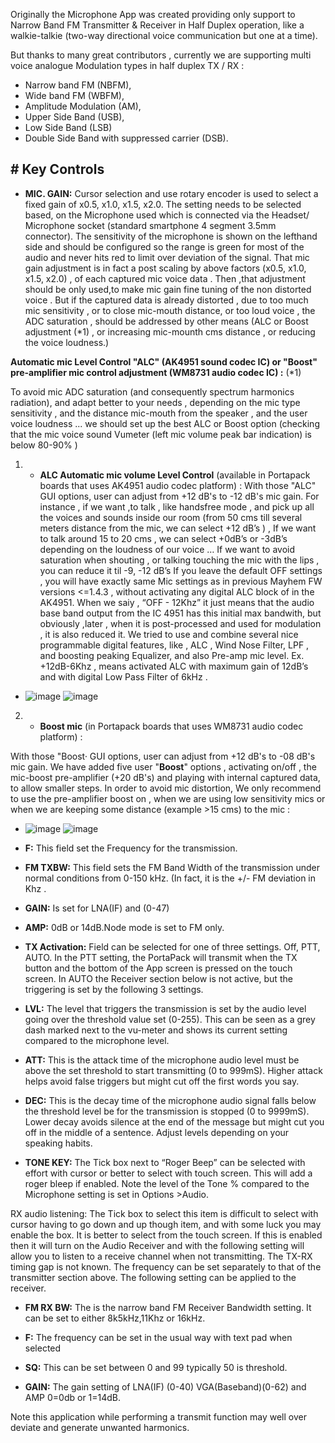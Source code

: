 Originally the Microphone App was created providing only support to Narrow Band FM Transmitter & Receiver in Half Duplex operation, 
like a walkie-talkie (two-way directional voice communication but one at a time). 

But thanks to many great contributors , currently we are supporting multi voice analogue Modulation types in half duplex TX / RX : 
* Narrow band FM (NBFM), 
* Wide band FM (WBFM), 
* Amplitude Modulation (AM), 
* Upper Side Band (USB),
* Low Side Band (LSB)
* Double Side Band with suppressed carrier (DSB). 


## # Key Controls

* **MIC. GAIN:** Cursor selection and use rotary encoder is used to select a fixed gain of x0.5, x1.0, x1.5, x2.0. The setting needs to be selected based, on the Microphone used which is connected via the Headset/ Microphone socket (standard smartphone 4 segment 3.5mm connector). The sensitivity of the microphone is shown on the lefthand side and should be configured so the range is green for most of the audio and never hits red to limit over deviation of the signal. That mic gain  adjustment is in fact a post scaling by above factors (x0.5, x1.0, x1.5, x2.0) , of each captured mic voice data . Then ,that adjustment should be only used,to make mic gain fine tuning of the non distorted voice . But  if the captured data is already distorted ,  due to too much mic sensitivity , or to close mic-mouth distance, or too loud voice ,   the ADC  saturation , should be addressed by other means (ALC or Boost adjustment (*1) , or increasing mic-mounth cms distance , or reducing the voice loudness.)  

**Automatic mic Level Control "ALC" (AK4951 sound codec IC)  or "Boost" pre-amplifier mic control adjustment (WM8731 audio codec IC) :**     (*1) 

To avoid mic ADC saturation (and consequently spectrum harmonics radiation), and adapt better to your needs , depending on the mic type sensitivity , and the distance mic-mouth from the speaker , and the user voice loudness ... we should set up the best ALC or Boost option (checking that the mic voice sound Vumeter (left mic volume peak bar indication)  is below 80-90% )

1.  * **ALC Automatic mic volume Level Control** (available in Portapack boards that uses AK4951 audio codec platform) : 
With those "ALC" GUI options, user can adjust from +12 dB's to -12 dB's mic gain.
For instance , if we want ,to talk , like handsfree mode , and pick up all the voices and sounds inside our room (from 50 cms till several meters distance from the mic, we can select +12 dB’s ) ,
If we want to talk around 15 to 20 cms , we can select +0dB’s or -3dB’s depending on the loudness of our voice …
If we want to avoid saturation when shouting , or talking touching the mic with the lips , you can reduce it til -9, -12 dB’s
If you leave the default OFF settings , you will have exactly same Mic settings as in previous Mayhem FW versions <=1.4.3 , without activating any digital ALC block of in the AK4951.
When we saiy , “OFF - 12Khz” it just means that the audio base band output from the IC 4951 has this initial max bandwith, but obviously ,later , when it is post-processed and used for modulation , it is also reduced it.
We tried to use and combine several nice programmable digital features, like , ALC , Wind Nose Filter, LPF , and boosting peaking Equalizer, and also Pre-amp mic level.
Ex. +12dB-6Khz , means activated ALC with maximum gain of 12dB’s and with digital Low Pass Filter of 6kHz .

* ![image](https://user-images.githubusercontent.com/86470699/196059046-c706dc55-53da-4a47-9fb1-15b89d070319.png)
![image](https://user-images.githubusercontent.com/86470699/196291161-b456a257-587d-42fc-8457-ee180c82ac83.png)




 

 

2.  * **Boost mic** (in Portapack boards that uses WM8731 audio codec platform) :
 
With those "Boost· GUI options, user can adjust from +12 dB's to -08 dB's mic gain.
We have added five user "**Boost**" options , activating on/off , the  mic-boost pre-amplifier (+20 dB's) and playing with internal captured data, to allow smaller steps. In order to avoid mic distortion,  We only  recommend to use the pre-amplifier boost on , when we are using low sensitivity mics or when we are keeping  some distance (example >15 cms) to the mic  :
 
* ![image](https://user-images.githubusercontent.com/86470699/196058857-0d4f2695-fde1-40eb-aa6e-9d6d5b9110e1.png)
![image](https://user-images.githubusercontent.com/86470699/196281105-12c56760-a1d9-4fe2-a775-6fefcc5fccbc.png)



* **F:**  This field set the Frequency for the transmission.	

* **FM TXBW:** This field sets the FM Band Width of the transmission under normal conditions from 0-150 kHz. (In fact, it is the +/- FM deviation in Khz .

* **GAIN:** Is set for LNA(IF) and (0-47) 

* **AMP:** 0dB or 14dB.Node mode is set to FM only.

* **TX Activation:**    Field can be selected for one of three settings. Off, PTT, AUTO. In the PTT setting, the PortaPack will transmit when the TX button and the bottom of the App screen is pressed on the touch screen.  In AUTO the Receiver section below is not active, but the triggering is set by the following 3 settings.

* **LVL:**  The level that triggers the transmission is set by the audio level going over the threshold value set (0-255). This can be seen as a grey dash marked next to the vu-meter and shows its current setting compared to the microphone level.

* **ATT:** This is the attack time of the microphone audio level must be above the set threshold to start transmitting (0 to 999mS). Higher attack helps avoid false triggers but might cut off the first words you say.

* **DEC:** This is the decay time of the microphone audio signal falls below the threshold level be for the transmission is stopped (0 to 9999mS). Lower decay avoids silence at the end of the message but might cut you off in the middle of a sentence. Adjust levels depending on your speaking habits.

* **TONE KEY:** The Tick box next to “Roger Beep” can be selected with effort with cursor or better to select with touch screen. This will add a roger bleep if enabled. Note the level of the Tone % compared to the Microphone setting is set in Options >Audio.

RX audio listening: The Tick box to select this item is difficult to select with cursor having to go down and up though item, and with some luck you may enable the box. It is better to select from the touch screen. If this is enabled then it will turn on the Audio Receiver and with the following setting will allow you to listen to a receive channel when not transmitting. The TX-RX timing gap is not known. The frequency can be set separately to that of the transmitter section above. The following setting can be applied to the receiver.

* **FM RX BW:** The is the narrow band FM Receiver Bandwidth setting. It can be set to either 8k5kHz,11Khz or 16kHz.

* **F:** The frequency can be set in the usual way with text pad when selected

* **SQ:**  This can be set between 0 and 99 typically 50 is threshold.

* **GAIN:** The gain setting of LNA(IF) (0-40) VGA(Baseband)(0-62) and AMP 0=0db or 1=14dB.

Note this application while performing a transmit function  may well over deviate and generate unwanted harmonics.
